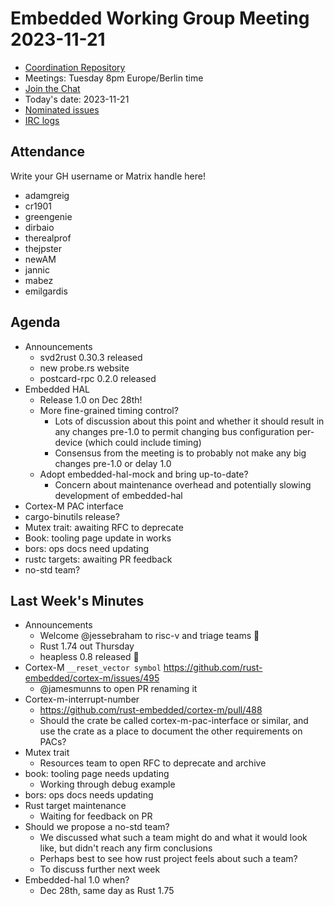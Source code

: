 # Embedded Working Group Meeting 2023-11-21

* [Coordination Repository]
* Meetings: Tuesday 8pm Europe/Berlin time
* [Join the Chat]
* Today's date: 2023-11-21
* [Nominated issues](https://github.com/search?q=org%3Arust-embedded+label%3Anominated+is%3Aopen&type=Issues)
* [IRC logs]

[Coordination Repository]: https://github.com/rust-embedded/wg
[Join the Chat]: https://matrix.to/#/#rust-embedded:matrix.org
[IRC logs]: https://libera.irclog.whitequark.org/rust-embedded/2023-11-21

## Attendance

Write your GH username or Matrix handle here!

* adamgreig
* cr1901
* greengenie
* dirbaio
* therealprof
* thejpster
* newAM
* jannic
* mabez
* emilgardis

## Agenda

* Announcements
    * svd2rust 0.30.3 released
    * new probe.rs website
    * postcard-rpc 0.2.0 released
* Embedded HAL
    * Release 1.0 on Dec 28th!
    * More fine-grained timing control? 
        * Lots of discussion about this point and whether it should result in any changes pre-1.0 to permit changing bus configuration per-device (which could include timing)
        * Consensus from the meeting is to probably not make any big changes pre-1.0 or delay 1.0
    * Adopt embedded-hal-mock and bring up-to-date?
        * Concern about maintenance overhead and potentially slowing development of embedded-hal
* Cortex-M PAC interface
* cargo-binutils release?
* Mutex trait: awaiting RFC to deprecate
* Book: tooling page update in works
* bors: ops docs need updating
* rustc targets: awaiting PR feedback
* no-std team?

## Last Week's Minutes

* Announcements
    * Welcome @jessebraham to risc-v and triage teams :tada: 
    * Rust 1.74 out Thursday
    * heapless 0.8 released :tada: 
* Cortex-M `__reset_vector symbol` https://github.com/rust-embedded/cortex-m/issues/495
    * @jamesmunns to open PR renaming it
* Cortex-m-interrupt-number
    * https://github.com/rust-embedded/cortex-m/pull/488
    * Should the crate be called cortex-m-pac-interface or similar,
      and use the crate as a place to document the other requirements
      on PACs?
* Mutex trait
    * Resources team to open RFC to deprecate and archive
* book: tooling page needs updating
    * Working through debug example
* bors: ops docs needs updating
* Rust target maintenance
    * Waiting for feedback on PR
* Should we propose a no-std team?
    * We discussed what such a team might do and what it would look like, but didn't reach any firm conclusions
    * Perhaps best to see how rust project feels about such a team?
    * To discuss further next week
* Embedded-hal 1.0 when?
    * Dec 28th, same day as Rust 1.75
